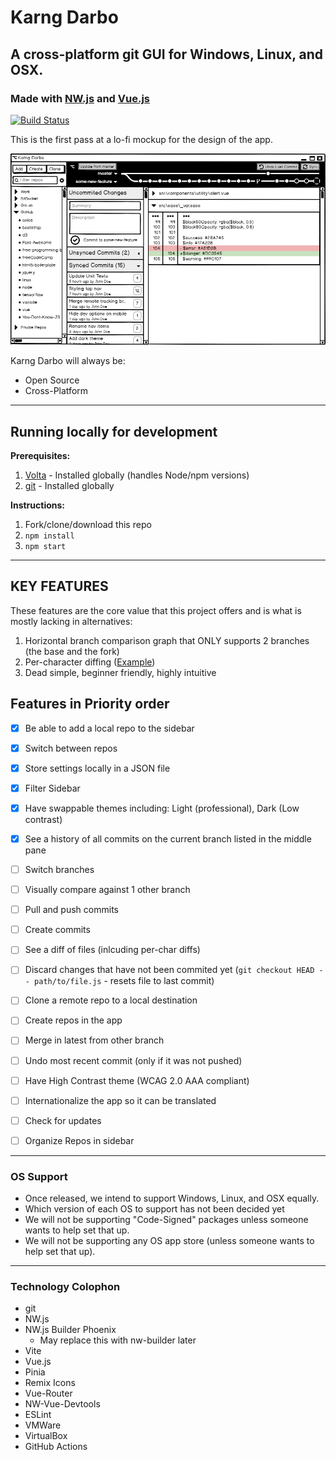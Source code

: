 # Karng Darbo


## A cross-platform git GUI for Windows, Linux, and OSX.


### Made with [NW.js](https://nwjs.io) and [Vue.js](https://vuejs.org)

[![Build Status](https://travis-ci.org/TheJaredWilcurt/karngdarbo.svg?branch=master)](https://travis-ci.org/TheJaredWilcurt/karngdarbo)

This is the first pass at a lo-fi mockup for the design of the app.

![Karng Darbo mockup](assets/karng-darbo.png)

Karng Darbo will always be:

* Open Source
* Cross-Platform


* * *


## Running locally for development

**Prerequisites:**

1. [Volta](https://volta.sh) - Installed globally (handles Node/npm versions)
1. [git](https://git-scm.com) - Installed globally

**Instructions:**

1. Fork/clone/download this repo
1. `npm install`
1. `npm start`


* * *


## KEY FEATURES

These features are the core value that this project offers and is what is mostly lacking in alternatives:

1. Horizontal branch comparison graph that ONLY supports 2 branches (the base and the fork)
1. Per-character diffing ([Example](https://github.com/TheJaredWilcurt/karngdarbo/issues/4))
1. Dead simple, beginner friendly, highly intuitive


## Features in Priority order

* [x] Be able to add a local repo to the sidebar
* [x] Switch between repos
* [x] Store settings locally in a JSON file
* [x] Filter Sidebar
* [x] Have swappable themes including: Light (professional), Dark (Low contrast)
* [x] See a history of all commits on the current branch listed in the middle pane
* [ ] Switch branches
* [ ] Visually compare against 1 other branch
* [ ] Pull and push commits
* [ ] Create commits
* [ ] See a diff of files (inlcuding per-char diffs)
* [ ] Discard changes that have not been commited yet (`git checkout HEAD -- path/to/file.js` - resets file to last commit)
* [ ] Clone a remote repo to a local destination
* [ ] Create repos in the app
* [ ] Merge in latest from other branch
* [ ] Undo most recent commit (only if it was not pushed)
* [ ] Have High Contrast theme (WCAG 2.0 AAA compliant)
* [ ] Internationalize the app so it can be translated
* [ ] Check for updates
* [ ] Organize Repos in sidebar


* * *


### OS Support

* Once released, we intend to support Windows, Linux, and OSX equally.
* Which version of each OS to support has not been decided yet
* We will not be supporting "Code-Signed" packages unless someone wants to help set that up.
* We will not be supporting any OS app store (unless someone wants to help set that up).


* * *


### Technology Colophon

* git
* NW.js
* NW.js Builder Phoenix
  * May replace this with nw-builder later
* Vite
* Vue.js
* Pinia
* Remix Icons
* Vue-Router
* NW-Vue-Devtools
* ESLint
* VMWare
* VirtualBox
* GitHub Actions
